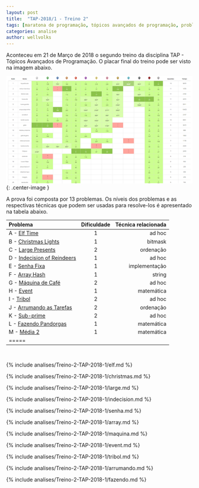 ```yaml
---
layout: post
title:  "TAP-2018/1 - Treino 2"
tags: [maratona de programação, tópicos avançados de programação, problemset, analise]
categories: analise
author: wellvolks
---
```


Aconteceu em 21 de Março de 2018 o segundo treino da disciplina TAP - Tópicos
Avançados de Programação. O placar final do treino pode ser visto na imagem
abaixo.

![Placar final do Treino-2 - TAP/2018-1](/_assets/images/placar-treino-2-tap-2018-1.PNG){: .center-image }


A prova foi composta por 13 problemas. Os níveis dos problemas e as respectivas técnicas que podem ser usadas para resolve-los é apresentado na tabela abaixo.

| Problema                                                  | Dificuldade   | Técnica relacionada      |
|:----------------------------------------------------------|:-------------:|-------------------------:|
|A - <a href="#elf">Elf Time</a>                            | 1             | ad hoc                   |
|B - <a href="#christmas">Christmas Lights</a>              | 1             | bitmask                  |
|C - <a href="#large">Large Presents</a>                    | 2             | ordenação                |
|D - <a href="#indecision">Indecision of Reindeers</a>      | 1             | ad hoc                   |
|E - <a href="#senha">Senha Fixa</a>                        | 1             | implementação            |
|F - <a href="#array">Array Hash</a>                        | 1             | string                   |
|G - <a href="#maquina">Máquina de Café</a>                 | 2             | ad hoc                   |
|H - <a href="#event">Event</a>                             | 1             | matemática               |
|I - <a href="#tribol">Tribol</a>                           | 2             | ad hoc                   |
|J - <a href="#arrumando">Arrumando as Tarefas</a>          | 2             | ordenação                |
|K - <a href="#sub">Sub-prime</a>                           | 2             | ad hoc                   |
|L - <a href="#fazendo">Fazendo Pandorgas</a>               | 1             | matemática               |
|M - <a href="#media">Média 2</a>                           | 1             | matemática               |
|=====

<br>

{% include analises/Treino-2-TAP-2018-1/elf.md %}

{% include analises/Treino-2-TAP-2018-1/christmas.md %} 

{% include analises/Treino-2-TAP-2018-1/large.md %} 

{% include analises/Treino-2-TAP-2018-1/indecision.md %} 

{% include analises/Treino-2-TAP-2018-1/senha.md %} 

{% include analises/Treino-2-TAP-2018-1/array.md %} 

{% include analises/Treino-2-TAP-2018-1/maquina.md %}

{% include analises/Treino-2-TAP-2018-1/event.md %}

{% include analises/Treino-2-TAP-2018-1/tribol.md %}

{% include analises/Treino-2-TAP-2018-1/arrumando.md %}

{% include analises/Treino-2-TAP-2018-1/fazendo.md %}

